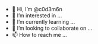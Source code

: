 - 👋 Hi, I’m @c0d3m6n
- 👀 I’m interested in ...
- 🌱 I’m currently learning ...
- 💞️ I’m looking to collaborate on ...
- 📫 How to reach me ...

<!---
c0d3m6n/c0d3m6n is a ✨ special ✨ repository because its `README.md` (this file) appears on your GitHub profile.
You can click the Preview link to take a look at your changes.
--->

